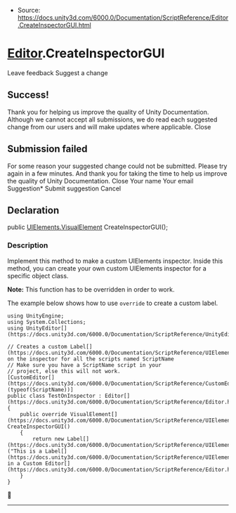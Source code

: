 * Source: https://docs.unity3d.com/6000.0/Documentation/ScriptReference/Editor.CreateInspectorGUI.html

#  [Editor](https://docs.unity3d.com/6000.0/Documentation/ScriptReference/Editor.html).CreateInspectorGUI
Leave feedback
Suggest a change
## Success!
Thank you for helping us improve the quality of Unity Documentation. Although we cannot accept all submissions, we do read each suggested change from our users and will make updates where applicable.
Close
## Submission failed
For some reason your suggested change could not be submitted. Please <a>try again</a> in a few minutes. And thank you for taking the time to help us improve the quality of Unity Documentation.
Close
Your name Your email Suggestion* Submit suggestion
Cancel
## Declaration
public [UIElements.VisualElement](https://docs.unity3d.com/6000.0/Documentation/ScriptReference/UIElements.VisualElement.html) CreateInspectorGUI(); 
### Description
Implement this method to make a custom UIElements inspector.
Inside this method, you can create your own custom UIElements inspector for a specific object class.  
  
**Note:** This function has to be overridden in order to work.  
  
The example below shows how to use `override` to create a custom label.
```
using UnityEngine;
using System.Collections;
using UnityEditor[](https://docs.unity3d.com/6000.0/Documentation/ScriptReference/UnityEditor.html);  
  
// Creates a custom Label[](https://docs.unity3d.com/6000.0/Documentation/ScriptReference/UIElements.Label.html) on the inspector for all the scripts named ScriptName
// Make sure you have a ScriptName script in your
// project, else this will not work.
[CustomEditor[](https://docs.unity3d.com/6000.0/Documentation/ScriptReference/CustomEditor.html)(typeof(ScriptName))]
public class TestOnInspector : Editor[](https://docs.unity3d.com/6000.0/Documentation/ScriptReference/Editor.html)
{
    public override VisualElement[](https://docs.unity3d.com/6000.0/Documentation/ScriptReference/UIElements.VisualElement.html) CreateInspectorGUI()
    {
        return new Label[](https://docs.unity3d.com/6000.0/Documentation/ScriptReference/UIElements.Label.html)("This is a Label[](https://docs.unity3d.com/6000.0/Documentation/ScriptReference/UIElements.Label.html) in a Custom Editor[](https://docs.unity3d.com/6000.0/Documentation/ScriptReference/Editor.html)");
    }
}

```

* * *
